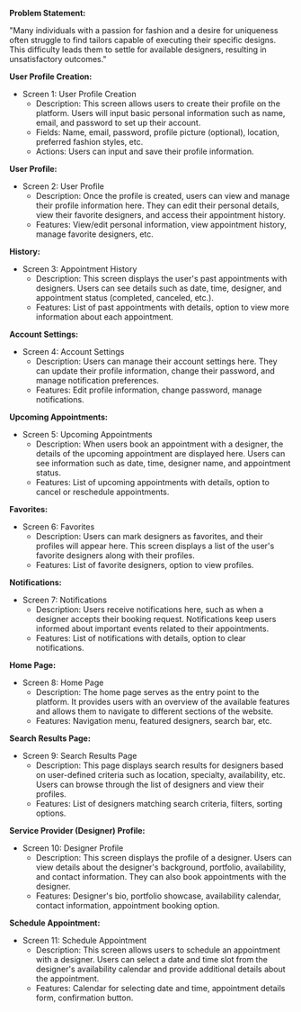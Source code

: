 **Problem Statement:**

"Many individuals with a passion for fashion and a desire for uniqueness often struggle to find tailors capable of executing their specific designs. This difficulty leads them to settle for available designers, resulting in unsatisfactory outcomes."

**User Profile Creation:**
- Screen 1: User Profile Creation
  - Description: This screen allows users to create their profile on the platform. Users will input basic personal information such as name, email, and password to set up their account.
  - Fields: Name, email, password, profile picture (optional), location, preferred fashion styles, etc.
  - Actions: Users can input and save their profile information.

**User Profile:**
- Screen 2: User Profile
  - Description: Once the profile is created, users can view and manage their profile information here. They can edit their personal details, view their favorite designers, and access their appointment history.
  - Features: View/edit personal information, view appointment history, manage favorite designers, etc.

**History:**
- Screen 3: Appointment History
  - Description: This screen displays the user's past appointments with designers. Users can see details such as date, time, designer, and appointment status (completed, canceled, etc.).
  - Features: List of past appointments with details, option to view more information about each appointment.

**Account Settings:**
- Screen 4: Account Settings
  - Description: Users can manage their account settings here. They can update their profile information, change their password, and manage notification preferences.
  - Features: Edit profile information, change password, manage notifications.

**Upcoming Appointments:**
- Screen 5: Upcoming Appointments
  - Description: When users book an appointment with a designer, the details of the upcoming appointment are displayed here. Users can see information such as date, time, designer name, and appointment status.
  - Features: List of upcoming appointments with details, option to cancel or reschedule appointments.

**Favorites:**
- Screen 6: Favorites
  - Description: Users can mark designers as favorites, and their profiles will appear here. This screen displays a list of the user's favorite designers along with their profiles.
  - Features: List of favorite designers, option to view profiles.

**Notifications:**
- Screen 7: Notifications
  - Description: Users receive notifications here, such as when a designer accepts their booking request. Notifications keep users informed about important events related to their appointments.
  - Features: List of notifications with details, option to clear notifications.

**Home Page:**
- Screen 8: Home Page
  - Description: The home page serves as the entry point to the platform. It provides users with an overview of the available features and allows them to navigate to different sections of the website.
  - Features: Navigation menu, featured designers, search bar, etc.

**Search Results Page:**
- Screen 9: Search Results Page
  - Description: This page displays search results for designers based on user-defined criteria such as location, specialty, availability, etc. Users can browse through the list of designers and view their profiles.
  - Features: List of designers matching search criteria, filters, sorting options.

**Service Provider (Designer) Profile:**
- Screen 10: Designer Profile
  - Description: This screen displays the profile of a designer. Users can view details about the designer's background, portfolio, availability, and contact information. They can also book appointments with the designer.
  - Features: Designer's bio, portfolio showcase, availability calendar, contact information, appointment booking option.

**Schedule Appointment:**
- Screen 11: Schedule Appointment
  - Description: This screen allows users to schedule an appointment with a designer. Users can select a date and time slot from the designer's availability calendar and provide additional details about the appointment.
  - Features: Calendar for selecting date and time, appointment details form, confirmation button.
